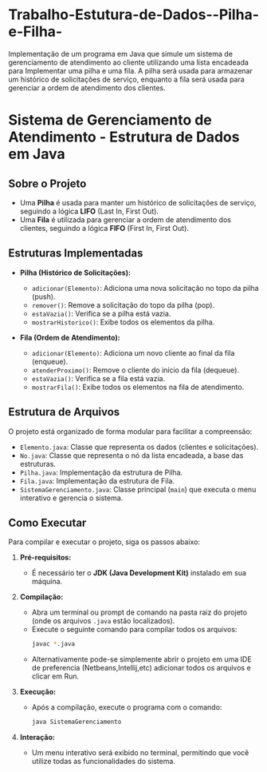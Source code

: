 # Trabalho-Estutura-de-Dados--Pilha-e-Filha-
Implementação de um programa em Java que simule um sistema de gerenciamento de atendimento ao cliente utilizando uma lista encadeada para Implementar uma pilha e uma fila. A pilha será usada para armazenar um histórico de solicitações de serviço, enquanto a fila será usada para gerenciar a ordem de atendimento dos clientes.
# Sistema de Gerenciamento de Atendimento - Estrutura de Dados em Java

##  Sobre o Projeto
-   Uma **Pilha** é usada para manter um histórico de solicitações de serviço, seguindo a lógica **LIFO** (Last In, First Out).
-   Uma **Fila** é utilizada para gerenciar a ordem de atendimento dos clientes, seguindo a lógica **FIFO** (First In, First Out).

##  Estruturas Implementadas
* **Pilha (Histórico de Solicitações):**
    * `adicionar(Elemento)`: Adiciona uma nova solicitação no topo da pilha (push).
    * `remover()`: Remove a solicitação do topo da pilha (pop).
    * `estaVazia()`: Verifica se a pilha está vazia.
    * `mostrarHistorico()`: Exibe todos os elementos da pilha.

* **Fila (Ordem de Atendimento):**
    * `adicionar(Elemento)`: Adiciona um novo cliente ao final da fila (enqueue).
    * `atenderProximo()`: Remove o cliente do início da fila (dequeue).
    * `estaVazia()`: Verifica se a fila está vazia.
    * `mostrarFila()`: Exibe todos os elementos na fila de atendimento.

##  Estrutura de Arquivos

O projeto está organizado de forma modular para facilitar a compreensão:

-   `Elemento.java`: Classe que representa os dados (clientes e solicitações).
-   `No.java`: Classe que representa o nó da lista encadeada, a base das estruturas.
-   `Pilha.java`: Implementação da estrutura de Pilha.
-   `Fila.java`: Implementação da estrutura de Fila.
-   `SistemaGerenciamento.java`: Classe principal (`main`) que executa o menu interativo e gerencia o sistema.

##  Como Executar

Para compilar e executar o projeto, siga os passos abaixo:

1.  **Pré-requisitos:**
    * É necessário ter o **JDK (Java Development Kit)** instalado em sua máquina.

2.  **Compilação:**
    * Abra um terminal ou prompt de comando na pasta raiz do projeto (onde os arquivos `.java` estão localizados).
    * Execute o seguinte comando para compilar todos os arquivos:
        ```bash
        javac *.java
        ```
    * Alternativamente pode-se simplemente abrir o projeto em uma IDE de preferencia (Netbeans,Intellij,etc) adicionar todos os arquivos e clicar em Run.


3.  **Execução:**
    * Após a compilação, execute o programa com o comando:
        ```bash
        java SistemaGerenciamento
        ```

4.  **Interação:**
    * Um menu interativo será exibido no terminal, permitindo que você utilize todas as funcionalidades do sistema.
